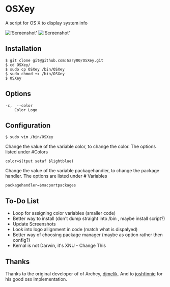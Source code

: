 OSXey
===============

A script for OS X to display system info

!['Screenshot'](https://raw.github.com/Gary00/OSXey/master/screenshot_normal.png)
!['Screenshot'](https://raw.github.com/Gary00/OSXey/master/screenshot_color.png)


Installation
------------
    $ git clone git@github.com:Gary00/OSXey.git
    $ cd OSXey/
    $ sudo cp OSXey /bin/OSXey
    $ sudo chmod +x /bin/OSXey 
    $ OSXey	


Options
------------
	-c,  --color
		Color Logo
		

Configuration
------------
 	$ sudo vim /bin/OSXey

Change the value of the variable color, to change the color. The options listed under #Colors

	color=$(tput setaf $lightblue)

Change the value of the variable packagehandler, to change the package handler. The options are listed under # Variables

	packagehandler=$macportpackages

To-Do List
------------

* Loop for assigning color variables (smaller code)
* Better way to install (don't dump straight into /bin , maybe install script?)
* Update Screenshots
* Look into logo allignment in code (match what is dispalyed)
* Better way of choosing package manager (maybe as option rather then config?) 
* Kernal is not Darwin, it's XNU - Change This

Thanks
------
Thanks to the original developer of of Archey, [djmelik](https://github.com/djmelik/archey).
And to [joshfinnie](https://github.com/joshfinnie/archey-osx) for his good osx implementation.  
